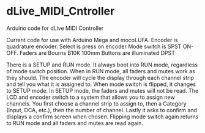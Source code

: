 # dLive_MIDI_Cntroller
Arduino code for dLive MIDI Controller

Current code for use with Arduino Mega and mocoLUFA. 
Encoder is quadrature encoder. 
Select is press on encoder
Mode switch is SPST ON-OFF.
Faders are Bourns B10K 100mm
Buttons are illuminated DPST

There is a SETUP and RUN mode. It always boot into RUN mode, regardless of mode switch position. When in RUN mode, all faders and mutes work as they should.
The encoder will cycle the display through each channel strip and tell you what it is assigned to. When mode switch is flipped, it changes to SETUP mode.
In SETUP mode, the faders and mutes will not be read. The LCD and encoder switch to a system that allows you to assign new channels. 
You first choose a channel strip to assign to, then a Category (Input, DCA, etc.), then the number of channel. Lastly it asks to confirm and
displays a confirm screen when chosen. Flipping mode switch again returns to RUN mode and all faders and mutes are read again.
